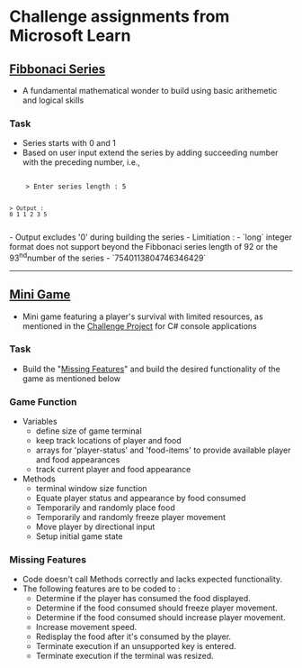 # Challenge assignments from Microsoft Learn

## [Fibbonaci Series](/fibbonaciNumbers/Program.cs)
- A fundamental mathematical wonder to build using basic arithemetic and logical skills

### Task
- Series starts with 0 and 1
- Based on user input extend the series by adding succeeding number with the preceding number, i.e.,
<code>
    > Enter series length : 5
    
    > Output :
    0 1 1 2 3 5
</code>
- Output excludes '0' during building the series
- Limitiation :
    - `long` integer format does not support beyond the Fibbonaci series length of 92 or the 93<sup>nd</sup>number of the series - `7540113804746346429`

<hr>

## [Mini Game](/miniGame/)
- Mini game featuring a player's survival with limited resources, as mentioned in the [Challenge Project](https://learn.microsoft.com/en-gb/training/modules/challenge-project-create-mini-game/) for C# console applications

### Task
- Build the "[Missing Features](#missing-features)" and build the desired functionality of the game as mentioned below

### Game Function
- Variables
    - define size of game terminal
    - keep track locations of player and food
    - arrays for 'player-status' and 'food-items' to provide available player and food appearances
    - track current player and food appearance
- Methods
    - terminal window size function
    - Equate player status and appearance by food consumed
    - Temporarily and randomly place food
    - Temporarily and randomly freeze player movement
    - Move player by directional input
    - Setup initial game state

### Missing Features
- Code doesn't call Methods correctly and lacks expected functionality.
- The following features are to be coded to :
    - Determine if the player has consumed the food displayed.
    - Determine if the food consumed should freeze player movement.
    - Determine if the food consumed should increase player movement.
    - Increase movement speed.
    - Redisplay the food after it's consumed by the player.
    - Terminate execution if an unsupported key is entered.
    - Terminate execution if the terminal was resized.

